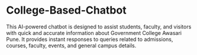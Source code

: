 # College-Based-Chatbot
This AI-powered chatbot is designed to assist students, faculty, and visitors with quick and accurate information about Government College Awasari Pune. It provides instant responses to queries related to admissions, courses, faculty, events, and general campus details.

